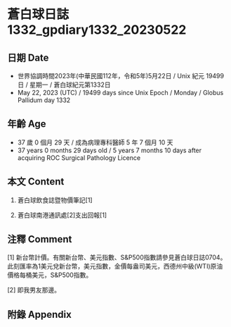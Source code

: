 [_metadata_:encoding]: - "utf-8"
[_metadata_:language]: - "zh-Hant-TW"
[_metadata_:fileformat]: - "markdown"
[_metadata_:MIME_type]: - "text/plain"
[_metadata_:markdown_version]: - "commonmark version 0.30"
[_metadata_:markdown_spec]: - "https://spec.commonmark.org/0.30/"

# 蒼白球日誌1332_gpdiary1332_20230522 #

## 日期 Date ##

* 世界協調時間2023年(中華民國112年，令和5年)5月22日 / Unix 紀元 19499 日 / 星期一 / 蒼白球紀元第1332日
* May 22, 2023 (UTC) / 19499 days since Unix Epoch / Monday / Globus Pallidum day 1332

## 年齡 Age ##

* 37 歲 0 個月 29 天 / 成為病理專科醫師 5 年 7 個月 10 天
* 37 years 0 months 29 days old / 5 years 7 months 10 days after acquiring ROC Surgical Pathology Licence

## 本文 Content ##

1. 蒼白球飲食誌暨物價筆記[1]

    
2. 蒼白球南港通訊處[2]支出回報[1]

    

## 注釋 Comment ##

[1] 新台幣計價。有關新台幣、美元指數、S&P500指數請參見蒼白球日誌0704。此刻匯率為1美元兌新台幣，美元指數，金價每盎司美元，西德州中級(WTI)原油價格每桶美元，S&P500指數。


[2] 即我男友那邊。



## 附錄 Appendix ##

